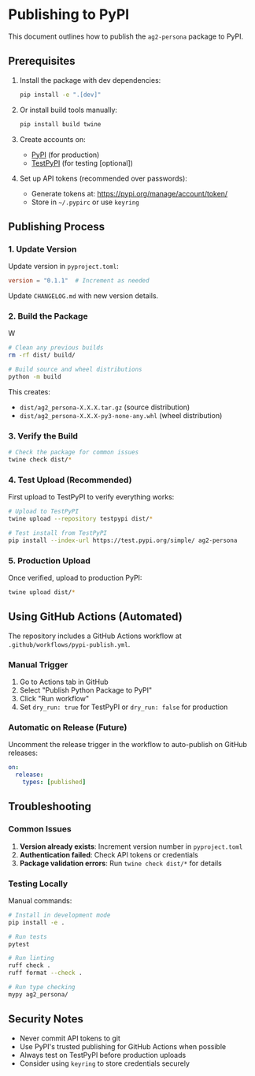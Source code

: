# Publishing to PyPI

This document outlines how to publish the `ag2-persona` package to PyPI.

## Prerequisites

1. Install the package with dev dependencies:
   ```bash
   pip install -e ".[dev]"
   ```

2. Or install build tools manually:
   ```bash
   pip install build twine
   ```

2. Create accounts on:
   - [PyPI](https://pypi.org/account/register/) (for production)
   - [TestPyPI](https://test.pypi.org/account/register/) (for testing [optional])

3. Set up API tokens (recommended over passwords):
   - Generate tokens at: https://pypi.org/manage/account/token/
   - Store in `~/.pypirc` or use `keyring`

## Publishing Process

### 1. Update Version

Update version in `pyproject.toml`:
```toml
version = "0.1.1"  # Increment as needed
```

Update `CHANGELOG.md` with new version details.

### 2. Build the Package
W
```bash
# Clean any previous builds
rm -rf dist/ build/

# Build source and wheel distributions
python -m build
```

This creates:
- `dist/ag2_persona-X.X.X.tar.gz` (source distribution)
- `dist/ag2_persona-X.X.X-py3-none-any.whl` (wheel distribution)

### 3. Verify the Build

```bash
# Check the package for common issues
twine check dist/*
```

### 4. Test Upload (Recommended)

First upload to TestPyPI to verify everything works:

```bash
# Upload to TestPyPI
twine upload --repository testpypi dist/*

# Test install from TestPyPI
pip install --index-url https://test.pypi.org/simple/ ag2-persona
```

### 5. Production Upload

Once verified, upload to production PyPI:

```bash
twine upload dist/*
```

## Using GitHub Actions (Automated)

The repository includes a GitHub Actions workflow at `.github/workflows/pypi-publish.yml`.

### Manual Trigger
1. Go to Actions tab in GitHub
2. Select "Publish Python Package to PyPI"
3. Click "Run workflow"
4. Set `dry_run: true` for TestPyPI or `dry_run: false` for production

### Automatic on Release (Future)
Uncomment the release trigger in the workflow to auto-publish on GitHub releases:

```yaml
on:
  release:
    types: [published]
```

## Troubleshooting

### Common Issues

1. **Version already exists**: Increment version number in `pyproject.toml`
2. **Authentication failed**: Check API tokens or credentials
3. **Package validation errors**: Run `twine check dist/*` for details

### Testing Locally

Manual commands:
```bash
# Install in development mode
pip install -e .

# Run tests
pytest

# Run linting
ruff check .
ruff format --check .

# Run type checking
mypy ag2_persona/
```

## Security Notes

- Never commit API tokens to git
- Use PyPI's trusted publishing for GitHub Actions when possible
- Always test on TestPyPI before production uploads
- Consider using `keyring` to store credentials securely